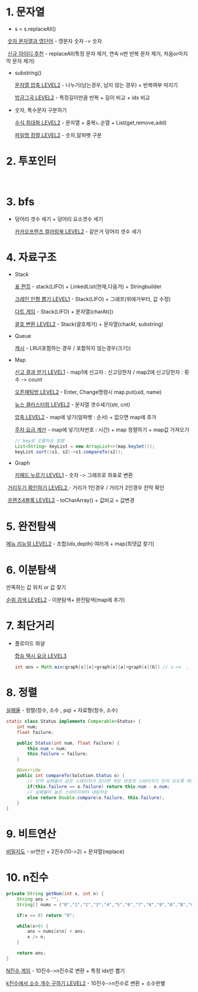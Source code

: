 # 1. 문자열

* s = s.replaceAll() 

​	[숫자 문자열과 영단어](https://programmers.co.kr/learn/courses/30/lessons/81301) - 영문자 숫자 -> 숫자

​	[신규 아이디 추천](https://programmers.co.kr/learn/courses/30/lessons/72410) - replaceAll(특정 문자 제거, 연속 n번 반복 문자 제거, 처음or마지막 문자 제거)

* substring()

  [문자열 압축 LEVEL2](https://programmers.co.kr/learn/courses/30/lessons/60057) -  나누기(남는경우, 남지 않는 경우) + 반복여부 따지기

  [방금그곡 LEVEL2](https://programmers.co.kr/learn/courses/30/lessons/17683) - 특정길이만큼 반복 + 길이 비교 + idx 비교

* 숫자, 특수문자 구분하기

  [수식 최대화 LEVEL2](https://programmers.co.kr/learn/courses/30/lessons/67257) - 문자열 + 중복ㄴ순열 + List(get,remove,add)
  
  [파일명 정렬 LEVEL2](https://programmers.co.kr/learn/courses/30/lessons/17686) - 숫자,알파벳 구분

# 2. 투포인터

​	



# 3. bfs

* 덩어리 갯수 세기 + 덩어리 요소갯수 세기

  [카카오프렌즈 컬러링북 LEVEL2](https://programmers.co.kr/learn/courses/30/lessons/1829)  - 같은거 덩어리 갯수 세기

  

# 4. 자료구조

* Stack

  [표 편집](https://programmers.co.kr/learn/courses/30/lessons/81303) - stack(LIFO) + LinkedList(현재,다음거) + Stringbuilder

  [크레인 인형 뽑기 LEVEL1](https://programmers.co.kr/learn/courses/30/lessons/64061) - Stack(LIFO) + 그래프(위에거부터, 값 수정)

  [다트 게임](https://programmers.co.kr/learn/courses/30/lessons/17682) - Stack(LIFO) + 문자열(charAt())

  [괄호 변환 LEVEL2](https://programmers.co.kr/learn/courses/30/lessons/60058) - Stack(괄호제거) + 문자열(charAt, substring)

* Queue

  [캐시](https://programmers.co.kr/learn/courses/30/lessons/17680) - LRU(포함하는 경우 / 포함하지 않는경우(크기))

* Map

  [신고 결과 받기 LEVEL1](https://programmers.co.kr/learn/courses/30/lessons/92334) - map1에 신고자 : 신고당한자  /  map2에 신고당한자 : 횟수   -> count

  [오픈채팅방 LEVEL2](https://programmers.co.kr/learn/courses/30/lessons/42888) - Enter, Change명령시 map.put(uid, name)

  [뉴스 클러스터링 LEVEL2](https://programmers.co.kr/learn/courses/30/lessons/17677) - 문자열 갯수세기(str, cnt)

  [압축 LEVEL2](https://programmers.co.kr/learn/courses/30/lessons/17684) - map에 넣기(알파벳 : 순서) + 없으면 map에 추가

  [주차 요금 계산](https://programmers.co.kr/learn/courses/30/lessons/92341) - map에 넣기(차번호 : 시간) + map 정렬하기  +  map값 가져오기

  ```java
  // key로 오름차순 정렬
  List<String> keyList = new ArrayList<>(map.keySet());
  keyList.sort((s1, s2)->s1.compareTo(s2));
  ```

  

* Graph

  [키패드 누르기 LEVEL1](https://programmers.co.kr/learn/courses/30/lessons/67256) - 숫자 -> 그래프로 좌표로 변환

​		[거리두기 확인하기 LEVEL2 ](https://programmers.co.kr/learn/courses/30/lessons/81302) - 거리가 1인경우 /  거리가 2인경우 칸막 확인

​		[프렌즈4블록 LEVEL2](https://programmers.co.kr/learn/courses/30/lessons/17679) - toCharArray()   +  값비교  +  값변경

# 5. 완전탐색

[메뉴 리뉴얼 LEVEL2](https://programmers.co.kr/learn/courses/30/lessons/72411) - 조합(idx,depth) 여러개 + map(최댓값 찾기)



# 6. 이분탐색

만족하는 값 위치 or 값 찾기

[순위 검색 LEVEL2](https://programmers.co.kr/learn/courses/30/lessons/72412) - 이분탐색+ 완전탐색(map에 추가) 



# 7. 최단거리

* 플로이드 와샬

  [합승 택시 요금 LEVEL3](https://programmers.co.kr/learn/courses/30/lessons/72413) 

  ```java
  int ans = Math.min(graph[s][x]+graph[x][a]+graph[x][b]) // s->x  , x->a , x->b 최단거리 필요 -> 플로이드 와샬
  ```

  

# 8. 정렬

[실패율](https://programmers.co.kr/learn/courses/30/lessons/42889) - 정렬(정수, 소수 , pq) + 자료형(정수, 소수)

```java
static class Status implements Comparable<Status> {
    int num;
    float failure;

    public Status(int num, float failure) {
        this.num = num;
        this.failure = failure;
    }

    @Override
    public int compareTo(Solution.Status o) {	
        // 만약 실패율이 같은 스테이지가 있다면 작은 번호의 스테이지가 먼저 오도록 하면 된다.
        if(this.failure == o.failure) return this.num - o.num;	
        // 실패율이 높은 스테이지부터 내림차순
        else return Double.compare(o.failure, this.failure);
    }
}
```



# 9. 비트연산

[비밀지도](https://programmers.co.kr/learn/courses/30/lessons/17681) - or연산 + 2진수(10->2) + 문자열(replace)



# 10. n진수

```java
private String getNum(int x, int n) {
    String ans = "";
    String[] nums = {"0","1","2","3","4","5","6","7","8","9","A","B","C","D","E","F"};

    if(x == 0) return "0";

    while(x>0) {
        ans = nums[x%n] + ans;
        x /= n;
    }

    return ans;
}
```

[N진수 게임](https://programmers.co.kr/learn/courses/30/lessons/17687) - 10진수->n진수로 변환 + 특정 idx만 뽑기

[k진수에서 소수 개수 구하기 LEVEL2](https://programmers.co.kr/learn/courses/30/lessons/92335) - 10진수->n진수로 변환 + 소수판별
